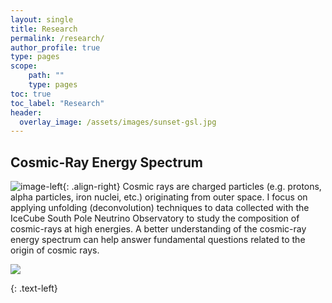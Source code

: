 ```yaml
---
layout: single
title: Research
permalink: /research/
author_profile: true
type: pages
scope:
    path: ""
    type: pages
toc: true
toc_label: "Research"
header:
  overlay_image: /assets/images/sunset-gsl.jpg
---
```


## Cosmic-Ray Energy Spectrum

![image-left](/assets/images/bdt-small.png){: .align-right} Cosmic rays are charged particles
(e.g. protons, alpha particles, iron nuclei, etc.) originating from outer space. I focus on
 applying unfolding (deconvolution) techniques to data collected with the IceCube South Pole Neutrino Observatory to study the composition of cosmic-rays at high energies. 
A better  understanding of the cosmic-ray energy spectrum can help answer fundamental questions related to the origin of cosmic rays.

<img align="" src="http://latex.codecogs.com/svg.latex?N_{\text{side}} = 256" style="border: 0;"/>

{: .text-left}
